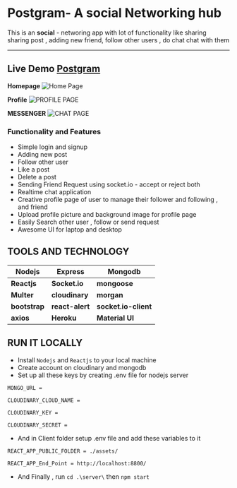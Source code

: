 # Postgram- A social Networking hub

This is an **social** - networing app with lot of functionality like sharing sharing post , adding new friend, follow other users , do chat chat with them

---

## Live Demo [Postgram](https//postgram-social.herokuapp.com/)

**Homepage**
![Home Page](https://res.cloudinary.com/abhi97/image/upload/v1629359950/recipes/home_kmdzgh.png)

**Profile**
![PROFILE PAGE](https://res.cloudinary.com/abhi97/image/upload/v1629360037/recipes/profile_t1sjf0.png)

**MESSENGER**
![CHAT PAGE](https://res.cloudinary.com/abhi97/image/upload/v1629359956/recipes/chat_cozsol.png)

### Functionality and Features

- Simple login and signup
- Adding new post
- Follow other user
- Like a post
- Delete a post
- Sending Friend Request using socket.io - accept or reject both
- Realtime chat application
- Creative profile page of user to manage their follower and following , and friend
- Upload profile picture and background image for profile page
- Easily Search other user , follow or send request
- Awesome UI for laptop and desktop

## **TOOLS AND TECHNOLOGY**

| Nodejs        | Express         | Mongodb              |
| ------------- | --------------- | -------------------- |
| **Reactjs**   | **Socket.io**   | **mongoose**         |
| **Multer**    | **cloudinary**  | **morgan**           |
| **bootstrap** | **react-alert** | **socket.io-client** |
| **axios**     | **Heroku**      | **Material UI**      |

## RUN IT LOCALLY

- Install `Nodejs` and `Reactjs` to your local machine
- Create account on cloudinary and mongodb
- Set up all these keys by creating .env file for nodejs server

`MONGO_URL =`

`CLOUDINARY_CLOUD_NAME =`

`CLOUDINARY_KEY =`

`CLOUDINARY_SECRET =`

- And in Client folder setup .env file and add these variables to it

`REACT_APP_PUBLIC_FOLDER = ./assets/`

`REACT_APP_End_Point = http://localhost:8800/`

- And Finally , run `cd .\server\` then `npm start`
